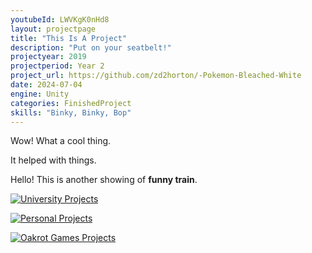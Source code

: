```yaml
---
youtubeId: LWVKgK0nHd8
layout: projectpage
title: "This Is A Project"
description: "Put on your seatbelt!"
projectyear: 2019
projectperiod: Year 2
project_url: https://github.com/zd2horton/-Pokemon-Bleached-White
date: 2024-07-04
engine: Unity
categories: FinishedProject
skills: "Binky, Binky, Bop"
---
```


Wow! What a cool thing.

It helped with things.

Hello! This is another showing of **funny train**.


<p>
  <a href="https://x.com/home" title="University Projects">
    <img src="/zd2hortontest.github.io/assets/img/UniProjects.png" alt="University Projects" />
  </a>
</p>

<p>
  <a href="https://x.com/home" title="Personal Projects">
    <img src="/zd2hortontest.github.io/assets/img/PersonalProjects.png" alt="Personal Projects" />
  </a>
</p>

<p>
  <a href="https://x.com/home" title="Oakrot Games Projects">
    <img src="/zd2hortontest.github.io/assets/img/OakrotProjects.png" alt="Oakrot Games Projects" />
  </a>
</p>